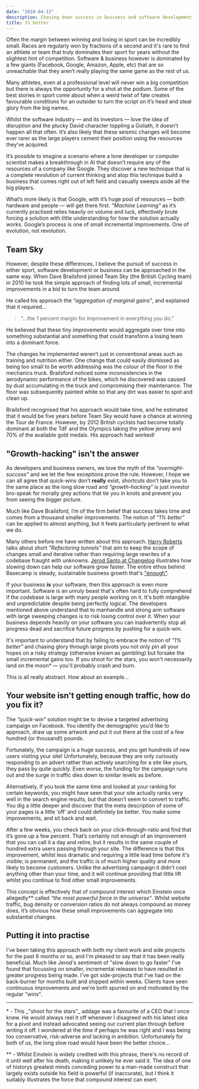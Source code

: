```yaml
---
date: "2018-04-13"
description: Chasing down success in business and software development with small, incremental improvements.
title: 1% better
---
```


Often the margin between winning and losing in sport can be incredibly small. Races are regularly won by fractions of a second and it's rare to find an athlete or team that truly dominates their sport for years without the slightest hint of competition. Software & business however is dominated by a few giants (Facebook, Google, Amazon, Apple, etc) that are so unreachable that they aren’t really playing the same game as the rest of us.

Many athletes, even at a professional level will never win a big competition but there is always the opportunity for a shot at the podium. Some of the best stories in sport come about when a weird twist of fate creates favourable conditions for an outsider to turn the script on it’s head and steal glory from the big names.

Whilst the software industry — and its investors — love the idea of disruption and the plucky David character toppling a Goliath, it doesn’t happen all that often. It’s also likely that these seismic changes will become ever rarer as the large players cement their position using the resources they’ve acquired.

It’s possible to imagine a scenario where a lone developer or computer scientist makes a breakthrough in AI that doesn’t require any of the resources of a company like Google. They discover a new technique that is a complete revolution of current thinking and atop this technique build a business that comes right out of left field and casually sweeps aside all the big players. 

What’s more likely is that Google, with it’s huge pool of resources — both hardware and people — will get there first. _"Machine Learning"_ as it’s currently practised relies heavily on volume and luck, effectively brute forcing a solution with little understanding for how the solution actually works. Google’s process is one of small incremental improvements. One of evolution, not revolution.

## Team Sky
However, despite these differences, I believe the pursuit of success in either sport, software development or business can be approached in the same way. When Dave Brailsford joined Team Sky (the British Cycling team) in 2010 he took the simple approach of finding lots of small, incremental improvements in a bid to turn the team around.

He called his approach the _“aggregation of marginal gains”_, and explained that it required...
> “...the 1 percent margin for improvement in everything you do.” 

He believed that these tiny improvements would aggregate over time into something substantial and something that could transform a losing team into a dominant force.

The changes he implemented weren’t just in conventional areas such as training and nutrition either. One change that could easily dismissed as being too small to be worth addressing was the colour of the floor in the mechanics truck. Brailsford noticed some inconsistencies in the aerodynamic performance of the bikes, which he discovered was caused by dust accumulating in the truck and compromising their maintenance. The floor was subsequently painted white so that any dirt was easier to spot and clean up.

Brailsford recognised that his approach would take time, and he estimated that it would be five years before Team Sky would have a chance at winning the Tour de France. However, by 2012 British cyclists had become totally dominant at both the TdF and the Olympics taking the yellow jersey and 70% of the available gold medals. His approach had worked!

## "Growth-hacking" isn't the answer
As developers and business owners, we love the myth of the _“overnight-success”_ and we let the few exceptions prove the rule. However, I hope we can all agree that quick-wins don’t **really** exist, shortcuts don’t take you to the same place as the long slow road and _“growth-hacking”_ is just investor bro-speak for morally grey actions that tie you in knots and prevent you from seeing the bigger picture.

Much like Dave Brailsford, I’m of the firm belief that success takes time and comes from a thousand smaller improvements. The notion of _“1% better”_ can be applied to almost anything, but it feels particularly pertinent to what we do. 

Many others before me have written about this approach. [Harry Roberts](https://csswizardry.com/2017/06/refactoring-tunnels/) talks about short _"Refactoring tunnels"_ that aim to keep the scope of changes small and iterative rather than requiring large rewrites of a codebase fraught with unknowns. [Jerod Santo at Changelog](https://changelog.com/posts/slow-down-to-go-faster) illustrates how slowing down can help our software grow faster. The entire ethos behind Basecamp is steady, sustainable business growth that's ["enough"](https://m.signalvnoise.com/reconsider-41adf356857f).

If your business **is** your software, then this approach is even more important. Software is an unruly beast that's often hard to fully comprehend if the codebase is large with many people working on it. It's both intangible and unpredictable despite being perfectly logical. The developers mentioned above understand that to manhandle and strong arm software with large sweeping changes is to risk losing control over it. When your business depends heavily on your software you can inadvertently stop all progress dead and sacrifice future progress by pushing for a quick-win.

It's important to understand that by failing to embrace the notion of _"1% better"_ and chasing glory through large pivots you not only pin all your hopes on a risky strategy (otherwise known as gambling) but forsake the small incremental gains too. If you shoot for the stars, you won't necessarily land on the moon* — you'll probably crash and burn.

This is all really abstract. How about an example...

## Your website isn't getting enough traffic, how do you fix it? 

The _“quick-win”_ solution might be to devise a targeted advertising campaign on Facebook. You identify the demographic you’d like to approach, draw up some artwork and put it out there at the cost of a few hundred (or thousand!) pounds. 

Fortunately, the campaign is a huge success, and you get hundreds of new users visiting your site! Unfortunately, because they are only curiously responding to an advert rather than actively searching for a site like yours, they pass by quite quickly. Even worse, the funding for the campaign runs out and the surge in traffic dies down to similar levels as before.

Alternatively, if you took the same time and looked at your ranking for certain keywords, you might have seen that your site actually ranks very well in the search engine results, but that doesn’t seem to convert to traffic. You dig a little deeper and discover that the meta description of some of your pages is a little ‘off’ and could definitely be better. You make some improvements, and sit back and wait.

After a few weeks, you check back on your click-through-ratio and find that it’s gone up a few percent. That’s certainly not enough of an improvement that you can call it a day and retire, but it results in the same couple of hundred extra users passing through your site. The difference is that this improvement, whilst less dramatic and requiring a little lead time before it's visible; is permanent, and the traffic is of much higher quality and more likely to become customers. Unlike the advertising campaign it didn’t cost anything other than your time, and it will continue providing that little lift whilst you continue to find other small improvements.

This concept is effectively that of compound interest which Einstein once allegedly** called _“the most powerful force in the universe”_. Whilst website traffic, bug density or conversion ratios do not always compound as money does, it’s obvious how these small improvements can aggregate into substantial changes.

## Putting it into practise

I've been taking this approach with both my client work and side projects for the past 6 months or so, and I'm pleased to say that it has been really beneficial. Much like Jerod's sentiment of "slow down to go faster" I've found that focussing on smaller, incremental releases to have resulted in greater progress being made. I've got side-projects that I've had on the back-burner for months built and shipped within weeks. Clients have seen continuous improvements and we're both spurred on and motivated by the regular "wins".

<hr />

<p class="f6">* - This _"shoot for the stars"_ addage was a favourite of a CEO that I once knew. He would always reel it off whenever I disagreed with his latest idea for a pivot and instead advocated seeing our current plan through before writing it off. I wondered at the time if perhaps he was right and I was being too conservative, risk-adverse and lacking in ambition. Unfortunately for both of us, the long slow road would have been the better choice...</p>

<p class="f6">** - Whilst Einstein is widely credited with this phrase, there's no record of it until well after his death, making it unlikely he ever said it. The idea of one of historys greatest minds conceding power to a man-made construct that largely exists outside his field is powerful (if inaccurate), but I think it suitably illustrates the force that compound interest can exert.</p>
